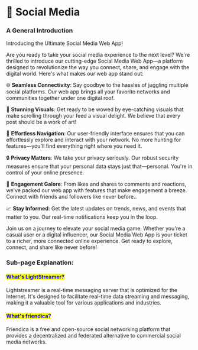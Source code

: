 # 📱 Social Media

### **A General Introduction**



Introducing the Ultimate Social Media Web App!

Are you ready to take your social media experience to the next level? We're thrilled to introduce our cutting-edge Social Media Web App—a platform designed to revolutionize the way you connect, share, and engage with the digital world. Here's what makes our web app stand out:

🌐 **Seamless Connectivity**: Say goodbye to the hassles of juggling multiple social platforms. Our web app brings all your favorite networks and communities together under one digital roof.

📸 **Stunning Visuals**: Get ready to be wowed by eye-catching visuals that make scrolling through your feed a visual delight. We believe that every post should be a work of art!

🚀 **Effortless Navigation**: Our user-friendly interface ensures that you can effortlessly explore and interact with your network. No more hunting for features—you'll find everything right where you need it.

🔒 **Privacy Matters**: We take your privacy seriously. Our robust security measures ensure that your personal data stays just that—personal. You're in control of your online presence.

📢 **Engagement Galore**: From likes and shares to comments and reactions, we've packed our web app with features that make engagement a breeze. Connect with friends and followers like never before..

📈 **Stay Informed**: Get the latest updates on trends, news, and events that matter to you. Our real-time notifications keep you in the loop.

Join us on a journey to elevate your social media game. Whether you're a casual user or a digital influencer, our Social Media Web App is your ticket to a richer, more connected online experience. Get ready to explore, connect, and share like never before!

### Sub-page Explanation:

#### <mark style="color:blue;">What's LightStreamer?</mark>

Lightstreamer is a real-time messaging server that is optimized for the Internet. It's designed to facilitate real-time data streaming and messaging, making it a valuable tool for various applications and industries.

#### <mark style="color:blue;">What's friendica?</mark>

Friendica is a free and open-source social networking platform that provides a decentralized and federated alternative to commercial social media networks.

